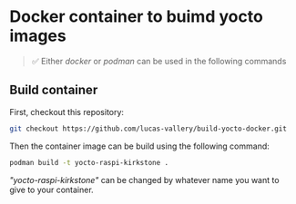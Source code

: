 # Docker container to buimd yocto images

> :white_check_mark: Either *docker* or *podman* can be used in the following commands

## Build container
First, checkout this repository:
```bash
git checkout https://github.com/lucas-vallery/build-yocto-docker.git
```

Then the container image can be build using the following command:
```bash
podman build -t yocto-raspi-kirkstone .
```
*"yocto-raspi-kirkstone"* can be changed by whatever name you want to give to your container.